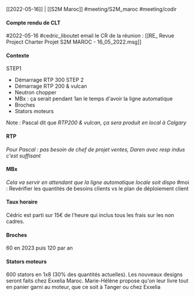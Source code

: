 [[2022-05-16]] | [[S2M Maroc]]
#meeting/S2M_maroc #meeting/codir 


#### Compte rendu de CLT
#2022-05-16 #cedric_liboutet email le CR de la réunion : [[RE_ Revue Project Charter Projet S2M MAROC - 16_05_2022.msg]]

#### Contexte
STEP1
- Démarrage RTP 300
STEP 2
- Démarrage RTP 200 & vulcan
- Neutron chopper
- MBx : ça serait pendant 1an le temps d'avoir la ligne automatique
- Broches
- Stators moteurs


Note : Pascal dit que *RTP200 & vulcan, ça sera produit en local à Calgary*

#### RTP
*Pour Pascal : pas besoin de chef de projet ventes, Daren avec resp indus c'est suffisant*

#### MBx
*Cela va servir en attendant que la ligne automatique locale soit dispo*
#moi : Revérifier les quantités de besoins clients vs le plan de déploiement client

#### Taux horaire
Cédric est parti sur 15€ de l'heure qui inclus tous les frais sur les non cadres.

#### Broches
60 en 2023 puis 120 par an

#### Stators moteurs
600 stators en 1x8 (30% des quantités actuelles).
Les nouveaux designs seront faits chez Exxelia Maroc.
Marie-Hélène propose qu'on leur livre tout en panier garni au moteur, que ce soit à Tanger ou chez Exxelia




